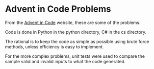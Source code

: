 # Advent in Code Problems

From the [Advent in Code](https://adventofcode.com) website, these are some of the problems. 

Code is done in Python in the python directory, C# in the cs directory.

The rational is to keep the code as simple as possible using brute force methods, unless efficiency is easy to implement.

For the more complex problems, unit tests were used to compare the sample valid and invalid inputs to what the code generated.
